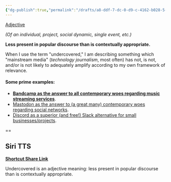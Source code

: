```yaml
---
{"dg-publish":true,"permalink":"/drafts/a8-ddf-7-dc-0-d9-c-4162-b028-5-d8-e75-b819-e5/","dgHomeLink":true,"dgPassFrontmatter":false}
---
```



<u>Adjective</u>

*(Of an individual, project, social dynamic, single event, etc.)*

**Less present in popular discourse than is contextually appropriate.**

When I use the term "undercovered," I am describing something which "mainstream media" (*technology journalism*, most often) has not, is not, and/or is not likely to adequately amplify according to my own framework of relevance.

#### Some prime examples:

* [**Bandcamp as the answer to all contemporary woes regarding music streaming services**](https://bilge.world/bandcamp-streaming-music).
* [Mastodon as the answer to (a great many) contemporary woes regarding social networks](https://bilge.world/eugen-rochko-interview).
* [Discord as a superior (and free!) Slack alternative for small businesses/projects](https://bilge.world/discord-slack-comparison).

==

## Siri TTS

[**Shortcut Share Link**](https://www.icloud.com/shortcuts/18eb1e77ab0b455f82da4c4c6e521368)

Undercovered is an adjective meaning: less present in popular discourse than is contextually appropriate.